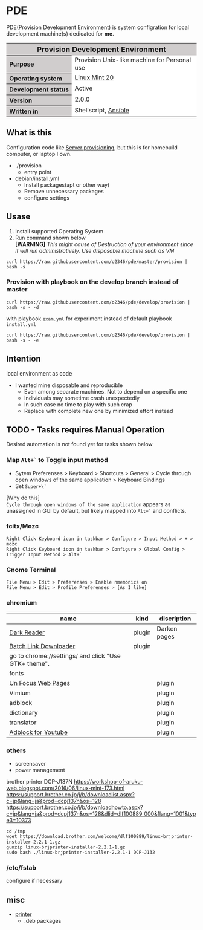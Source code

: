 # PDE

PDE(Provision Development Environment) is system configration for local development machine(s) dedicated for **me**.

<table border="0" cellspacing="0" cellpadding="0">
<tr>
<th colspan="2" bgcolor="#D0CDCD" align="center"><big>Provision Development Environment</big></th>
</tr>
<tr>
<th bgcolor="#D0CDCD" align="left" nowrap>Purpose</td>
<td bgcolor="#FFFFFF" valign="top">Provision Unix-like machine for Personal use</td>
</tr>
<tr>
<th bgcolor="#D0CDCD" align="left" nowrap>Operating system</td>
<td bgcolor="#FFFFFF" valign="top"><a href="https://linuxmint.com/">Linux Mint 20</a></td>
</tr>
<tr>
<th bgcolor="#D0CDCD" align="left" nowrap>Development status</td>
<td bgcolor="#FFFFFF" valign="top">Active</td>
</tr>
<tr>
<th bgcolor="#D0CDCD" align="left" nowrap>Version</td>
<td bgcolor="#FFFFFF" valign="top">2.0.0</td>
</tr>
<tr>
<th bgcolor="#D0CDCD" align="left" nowrap>Written in</td>
<td bgcolor="#FFFFFF" valign="top">Shellscript, <a href="http://docs.ansible.com/ansible/index.html">Ansible</a></td>
</tr>
</table>

## What is this

Configuration code like [Server provisioning](https://en.wikipedia.org/wiki/Provisioning#Server_provisioning), but this is for homebuild computer, or laptop I own.

* ./provision
  * entry point
* debian/install.yml
  * Install packages(apt or other way)
  * Remove unnecessary packages
  * configure settings

## Usase

1. Install supported Operating System
1. Run command shown below  
**[WARNING]** _This might cause of Destruction of your environment since it will run administratively. Use disposable machine such as VM_

```
curl https://raw.githubusercontent.com/o2346/pde/master/provision | bash -s
```

### Provision with playbook on the develop branch instead of master

```
curl https://raw.githubusercontent.com/o2346/pde/develop/provision | bash -s - -d
```

with playbook `exam.yml` for experiment instead of default playbook `install.yml`

```
curl https://raw.githubusercontent.com/o2346/pde/develop/provision | bash -s - -e
```

## Intention

local environment as code

* I wanted mine disposable and reproducible
  * Even among separate machines. Not to depend on a specific one
  * Individuals may sometime crash unexpectedly
  * In such case no time to play with such crap
  * Replace with complete new one by minimized effort instead

## <a name="todo"> TODO - Tasks requires Manual Operation

Desired automation is not found yet for tasks shown below

### Map `` Alt+` `` to Toggle input method

* Sytem Preferenses > Keyboard > Shortcuts > General > Cycle through open windows of the same application > Keyboard Bindings
* Set `` Super+\` ``

[Why do this]  
`Cycle through open windows of the same application` appears as unassigned in GUI by default, but likely mapped into `` Alt+` ``  and conflicts.

### fcitx/Mozc

```
Right Click Keyboard icon in taskbar > Configure > Input Method > + > mozc
Right Click Keyboard icon in taskbar > Configure > Global Config > Trigger Input Method > Alt+`
```

### Gnome Terminal

```
File Menu > Edit > Preferenses > Enable nmemonics on
File Menu > Edit > Profile Preferenses > [As I like]
```

### chromium

|name|kind|discription|
|---|---|---|
|[Dark Reader](https://chrome.google.com/webstore/detail/dark-reader/eimadpbcbfnmbkopoojfekhnkhdbieeh)|plugin|Darken pages|
|[Batch Link Downloader](https://chrome.google.com/webstore/detail/batch-link-downloader/aiahkbnnpafepcgnhhecilboebmmolnn/related)|plugin||
|go to chrome://settings/ and click "Use GTK+ theme".||
|fonts||
|[Un Focus Web Pages](https://chrome.google.com/webstore/detail/un-focus-web-pages/cdbkhgekcjdpnjlajincjjknmbmigifg)||plugin|
|Vimium||plugin|
|adblock||plugin|
|dictionary||plugin|
|translator||plugin|
|[Adblock for Youtube](https://chrome.google.com/webstore/detail/adblock-for-youtube/cmedhionkhpnakcndndgjdbohmhepckk/related?hl=en)||plugin|

### others

* screensaver
* power management

brother printer DCP-J137N
https://workshop-of-aruku-web.blogspot.com/2016/06/linux-mint-173.html
https://support.brother.co.jp/j/b/downloadlist.aspx?c=jp&lang=ja&prod=dcpj137n&os=128
https://support.brother.co.jp/j/b/downloadhowto.aspx?c=jp&lang=ja&prod=dcpj137n&os=128&dlid=dlf100889_000&flang=1001&type3=10373

```
cd /tmp
wget https://download.brother.com/welcome/dlf100889/linux-brjprinter-installer-2.2.1-1.gz
gunzip linux-brjprinter-installer-2.2.1-1.gz
sudo bash ./linux-brjprinter-installer-2.2.1-1 DCP-J132
```

### /etc/fstab

configure if necessary

## misc

* [printer](http://support.brother.co.jp/j/b/downloadhowto.aspx?c=jp&lang=ja&prod=dcpj137n&os=128&dlid=dlf100517_000&flang=1001&type3=561)
  * .deb packages

